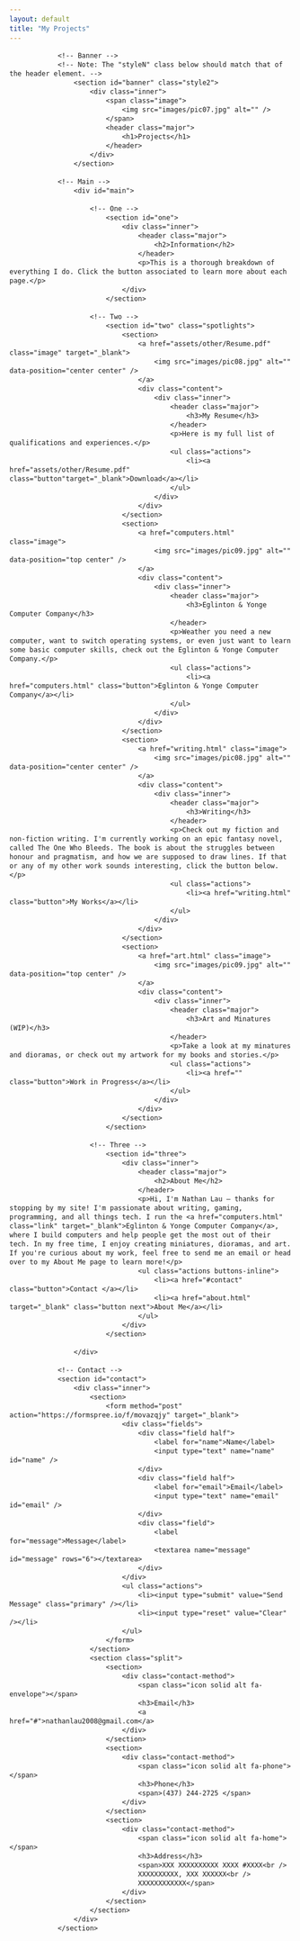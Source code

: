 ```yaml
---
layout: default
title: "My Projects"
---
```


				<!-- Banner -->
				<!-- Note: The "styleN" class below should match that of the header element. -->
					<section id="banner" class="style2">
						<div class="inner">
							<span class="image">
								<img src="images/pic07.jpg" alt="" />
							</span>
							<header class="major">
								<h1>Projects</h1>
							</header>
						</div>
					</section>

				<!-- Main -->
					<div id="main">

						<!-- One -->
							<section id="one">
								<div class="inner">
									<header class="major">
										<h2>Information</h2>
									</header>
									<p>This is a thorough breakdown of everything I do. Click the button associated to learn more about each page.</p>
								</div>
							</section>

						<!-- Two -->
							<section id="two" class="spotlights">
								<section>
									<a href="assets/other/Resume.pdf" class="image" target="_blank">
										<img src="images/pic08.jpg" alt="" data-position="center center" />
									</a>
									<div class="content">
										<div class="inner">
											<header class="major">
												<h3>My Resume</h3>
											</header>
											<p>Here is my full list of qualifications and experiences.</p>
											<ul class="actions">
												<li><a href="assets/other/Resume.pdf" class="button"target="_blank">Download</a></li>
											</ul>
										</div>
									</div>
								</section>
								<section>
									<a href="computers.html" class="image">
										<img src="images/pic09.jpg" alt="" data-position="top center" />
									</a>
									<div class="content">
										<div class="inner">
											<header class="major">
												<h3>Eglinton & Yonge Computer Company</h3>
											</header>
											<p>Weather you need a new computer, want to switch operating systems, or even just want to learn some basic computer skills, check out the Eglinton & Yonge Computer Company.</p>
											<ul class="actions">
												<li><a href="computers.html" class="button">Eglinton & Yonge Computer Company</a></li>
											</ul>
										</div>
									</div>
								</section>
								<section>
									<a href="writing.html" class="image">
										<img src="images/pic08.jpg" alt="" data-position="center center" />
									</a>
									<div class="content">
										<div class="inner">
											<header class="major">
												<h3>Writing</h3>
											</header>
											<p>Check out my fiction and non-fiction writing. I'm currently working on an epic fantasy novel, called The One Who Bleeds. The book is about the struggles between honour and pragmatism, and how we are supposed to draw lines. If that or any of my other work sounds interesting, click the button below.</p>
											<ul class="actions">
												<li><a href="writing.html" class="button">My Works</a></li>
											</ul>
										</div>
									</div>
								</section>
								<section>
									<a href="art.html" class="image">
										<img src="images/pic09.jpg" alt="" data-position="top center" />
									</a>
									<div class="content">
										<div class="inner">
											<header class="major">
												<h3>Art and Minatures (WIP)</h3>
											</header>
											<p>Take a look at my minatures and dioramas, or check out my artwork for my books and stories.</p>
											<ul class="actions">
												<li><a href="" class="button">Work in Progress</a></li>
											</ul>
										</div>
									</div>
								</section>
							</section>

						<!-- Three -->
							<section id="three">
								<div class="inner">
									<header class="major">
										<h2>About Me</h2>
									</header>
									<p>Hi, I'm Nathan Lau – thanks for stopping by my site! I'm passionate about writing, gaming, programming, and all things tech. I run the <a href="computers.html" class="link" target="_blank">Eglinton & Yonge Computer Company</a>, where I build computers and help people get the most out of their tech. In my free time, I enjoy creating miniatures, dioramas, and art. If you're curious about my work, feel free to send me an email or head over to my About Me page to learn more!</p>
									<ul class="actions buttons-inline">
										<li><a href="#contact" class="button">Contact </a></li>
										<li><a href="about.html" target="_blank" class="button next">About Me</a></li>
									</ul>
								</div>
							</section>

					</div>

				<!-- Contact -->
				<section id="contact">
					<div class="inner">
						<section>
							<form method="post" action="https://formspree.io/f/movazqjy" target="_blank">
								<div class="fields">
									<div class="field half">
										<label for="name">Name</label>
										<input type="text" name="name" id="name" />
									</div>
									<div class="field half">
										<label for="email">Email</label>
										<input type="text" name="email" id="email" />
									</div>
									<div class="field">
										<label for="message">Message</label>
										<textarea name="message" id="message" rows="6"></textarea>
									</div>
								</div>
								<ul class="actions">
									<li><input type="submit" value="Send Message" class="primary" /></li>
									<li><input type="reset" value="Clear" /></li>
								</ul>
							</form>
						</section>
						<section class="split">
							<section>
								<div class="contact-method">
									<span class="icon solid alt fa-envelope"></span>
									<h3>Email</h3>
									<a href="#">nathanlau2008@gmail.com</a>
								</div>
							</section>
							<section>
								<div class="contact-method">
									<span class="icon solid alt fa-phone"></span>
									<h3>Phone</h3>
									<span>(437) 244-2725 </span>
								</div>
							</section>
							<section>
								<div class="contact-method">
									<span class="icon solid alt fa-home"></span>
									<h3>Address</h3>
									<span>XXX XXXXXXXXXX XXXX #XXXX<br />
									XXXXXXXXXX, XXX XXXXXX<br />
									XXXXXXXXXXXX</span>
								</div>
							</section>
						</section>
					</div>
				</section>
